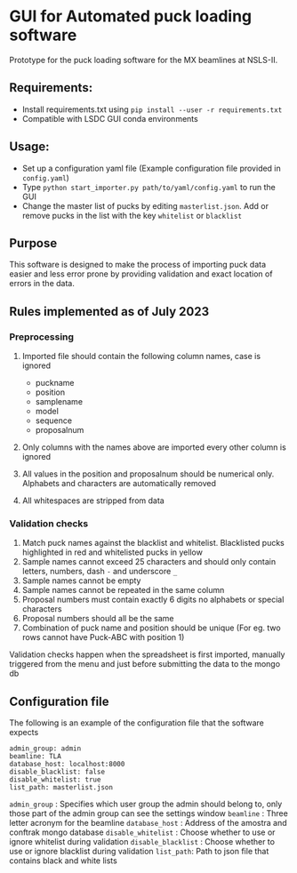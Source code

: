 # GUI for Automated puck loading software

Prototype for the puck loading software for the MX beamlines at NSLS-II.

## Requirements:
 - Install requirements.txt using `pip install --user -r requirements.txt` 
 - Compatible with LSDC GUI conda environments

## Usage:
 - Set up a configuration yaml file (Example configuration file provided in `config.yaml`)
 - Type `python start_importer.py path/to/yaml/config.yaml` to run the GUI
 - Change the master list of pucks by editing `masterlist.json`. Add or remove pucks in the list with the key `whitelist` or `blacklist`

## Purpose
 This software is designed to make the process of importing puck data easier and less error prone by providing validation and exact location of errors in the data.

## Rules implemented as of July 2023

### Preprocessing
 1. Imported file should contain the following column names, case is ignored
 	
	- puckname
	- position
	- samplename
	- model
	- sequence
	- proposalnum
 
 2. Only columns with the names above are imported every other column is ignored
 3. All values in the position and proposalnum should be numerical only. Alphabets and characters are automatically removed
 4. All whitespaces are stripped from data

### Validation checks
 1. Match puck names against the blacklist and whitelist. Blacklisted pucks highlighted in red and whitelisted pucks in yellow
 2. Sample names cannot exceed 25 characters and should only contain letters, numbers, dash `-` and underscore `_`
 3. Sample names cannot be empty
 4. Sample names cannot be repeated in the same column
 5. Proposal numbers must contain exactly 6 digits no alphabets or special characters
 6. Proposal numbers should all be the same
 7. Combination of puck name and position should be unique (For eg. two rows cannot have Puck-ABC with position 1)

Validation checks happen when the spreadsheet is first imported, manually triggered from the menu and just before submitting the data to the mongo db

## Configuration file
The following is an example of the configuration file that the software expects
```
admin_group: admin
beamline: TLA
database_host: localhost:8000
disable_blacklist: false
disable_whitelist: true
list_path: masterlist.json
```

`admin_group` : Specifies which user group the admin should belong to, only those part of the admin group can see the settings window
`beamline` : Three letter acronym for the beamline
`database_host` : Address of the amostra and conftrak mongo database
`disable_whitelist` : Choose whether to use or ignore whitelist during validation
`disable_blacklist` : Choose whether to use or ignore blacklist during validation
`list_path`: Path to json file that contains black and white lists
